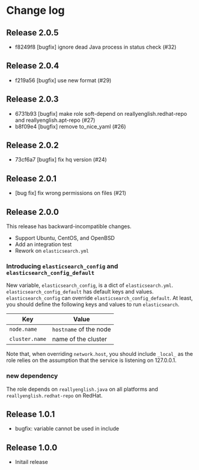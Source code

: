 # Change log

## Release 2.0.5

* f8249f8 [bugfix] ignore dead Java process in status check (#32)

## Release 2.0.4

* f219a56 [bugfix] use new format (#29)

## Release 2.0.3

* 6731b93 [bugfix] make role soft-depend on reallyenglish.redhat-repo and reallyenglish.apt-repo (#27)
* b8f09e4 [bugfix] remove to_nice_yaml (#26)

## Release 2.0.2

* 73cf6a7 [bugfix] fix hq version (#24)

## Release 2.0.1

* [bug fix] fix wrong permissions on files (#21)

## Release 2.0.0

This release has backward-incompatible changes.

* Support Ubuntu, CentOS, and OpenBSD
* Add an integration test
* Rework on `elasticsearch.yml`

### Introducing `elasticsearch_config` and `elasticsearch_config_default`

New variable, `elasticsearch_config`, is a dict of `elasticsearch.yml`.
`elasticsearch_config_default` has default keys and values.
`elasticsearch_config` can override `elasticsearch_config_default`. At least,
you should define the following keys and values to run `elasticsearch`.

| Key            | Value                  |
|----------------|------------------------|
| `node.name`    | `hostname` of the node |
| `cluster.name` | name of the cluster    |

Note that, when overriding `network.host`, you should include `_local_` as the
role relies on the assumption that the service is listening on 127.0.0.1.

### new dependency

The role depends on `reallyenglish.java` on all platforms and
`reallyenglish.redhat-repo` on RedHat.

## Release 1.0.1

* bugfix: variable cannot be used in include

## Release 1.0.0

* Initail release
